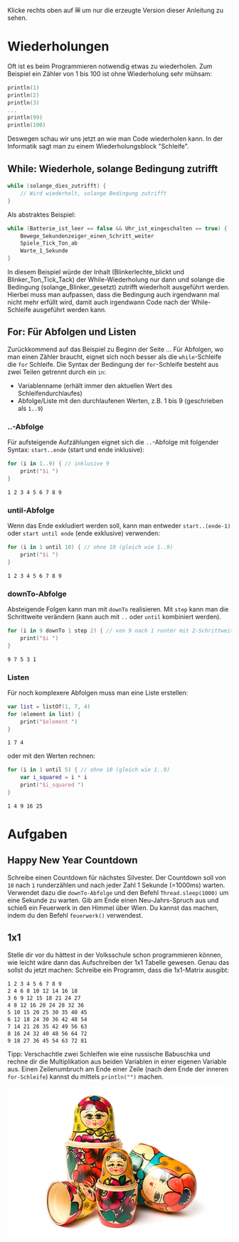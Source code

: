 Klicke rechts oben auf ![](../../../../images/LayoutPreviewOnly.png) um nur die erzeugte Version dieser Anleitung zu sehen.

# Wiederholungen

Oft ist es beim Programmieren notwendig etwas zu wiederholen.
Zum Beispiel ein Zähler von 1 bis 100 ist ohne Wiederholung sehr mühsam:

```kotlin
println(1)
println(2)
println(3)
...
println(99)
println(100)
```

Deswegen schau wir uns jetzt an wie man Code wiederholen kann.
In der Informatik sagt man zu einem Wiederholungsblock "Schleife".

## While: Wiederhole, solange Bedingung zutrifft

```kotlin
while (solange_dies_zutrifft) {
    // Wird wiederholt, solange Bedingung zutrifft
}
```

Als abstraktes Beispiel:
```kotlin
while (Batterie_ist_leer == false && Uhr_ist_eingeschalten == true) {
    Bewege_Sekundenzeiger_einen_Schritt_weiter
    Spiele_Tick_Ton_ab
    Warte_1_Sekunde
}
```
In diesem Beispiel würde der Inhalt (Blinkerlechte_blickt und Blinker_Ton_Tick_Tack) der While-Wiederholung nur dann und 
solange die Bedingung (solange_Blinker_gesetzt) zutrifft wiederholt ausgeführt werden.
Hierbei muss man aufpassen, dass die Bedingung auch irgendwann mal nicht mehr erfüllt wird, 
damit auch irgendwann Code nach der While-Schleife ausgeführt werden kann.
<!--
In dem vorherigen Beispiel muss die Bedingung erfüllt sein, damit der Inhalt der `while`-Schleife wiederholt ausgeführt wird.
Es gibt jedoch auch die `do while`-Schleife, wo die Bedingung am Ende ist und damit der Inhalt mindestens einmal ausgeführt wird:

```kotlin
do { // Zumindest ein Durchlauf
    
} while (solange_dies_zutrifft)
```
-->
## For: Für Abfolgen und Listen

Zurückkommend auf das Beispiel zu Beginn der Seite ... 
Für Abfolgen, wo man einen Zähler braucht, eignet sich noch besser als die `while`-Schleife die `for` Schleife.
Die Syntax der Bedingung der `for`-Schleife besteht aus zwei Teilen getrennt durch ein `in`: 
* Variablenname (erhält immer den aktuellen Wert des Schleifendurchlaufes)
* Abfolge/Liste mit den durchlaufenen Werten, z.B. 1 bis 9 (geschrieben als `1..9`)

### ..-Abfolge

Für aufsteigende Aufzählungen eignet sich die `..`-Abfolge mit folgender Syntax: `start..ende` (start und ende inklusive):
```kotlin
for (i in 1..9) { // inklusive 9
    print("$i ")
}
```
```
1 2 3 4 5 6 7 8 9 
```

### until-Abfolge

Wenn das Ende exkludiert werden soll, kann man entweder `start..(ende-1)` oder `start until ende` (ende exklusive) verwenden:
```kotlin
for (i in 1 until 10) { // ohne 10 (gleich wie 1..9)
    print("$i ")
}
```
```
1 2 3 4 5 6 7 8 9 
```

### downTo-Abfolge

Absteigende Folgen kann man mit `downTo` realisieren.
Mit `step` kann man die Schrittweite verändern (kann auch mit `..` oder `until` kombiniert werden).
```kotlin
for (i in 9 downTo 1 step 2) { // von 9 nach 1 runter mit 2-Schrittweit: 
    print("$i ")
}
```
```
9 7 5 3 1 
```

### Listen

Für noch komplexere Abfolgen muss man eine Liste erstellen:
```kotlin
var list = listOf(1, 7, 4)
for (element in list) {
    print("$element ")
}
```
```
1 7 4 
```

oder mit den Werten rechnen:
```kotlin
for (i in 1 until 5) { // ohne 10 (gleich wie 1..9)
    var i_squared = i * i
    print("$i_squared ")
}
```
```
1 4 9 16 25
```

# Aufgaben

## Happy New Year Countdown
Schreibe einen Countdown für nächstes Silvester.
Der Countdown soll von `10` nach `1` runderzählen und nach jeder Zahl 1 Sekunde (=1000ms) warten.
Verwendet dazu die `downTo-Abfolge` und den Befehl `Thread.sleep(1000)` um eine Sekunde zu warten.
Gib am Ende einen Neu-Jahrs-Spruch aus und schieß ein Feuerwerk in den Himmel über Wien.
Du kannst das machen, indem du den Befehl `feuerwerk()` verwendest.


## 1x1
Stelle dir vor du hättest in der Volksschule schon programmieren können, 
wie leicht wäre dann das Aufschreiben der 1x1 Tabelle gewesen.
Genau das sollst du jetzt machen: Schreibe ein Programm, dass die 1x1-Matrix ausgibt:
```
1 2 3 4 5 6 7 8 9 
2 4 6 8 10 12 14 16 18 
3 6 9 12 15 18 21 24 27 
4 8 12 16 20 24 28 32 36 
5 10 15 20 25 30 35 40 45 
6 12 18 24 30 36 42 48 54 
7 14 21 28 35 42 49 56 63 
8 16 24 32 40 48 56 64 72 
9 18 27 36 45 54 63 72 81 
```
Tipp: Verschachtle zwei Schleifen wie eine russische Babuschka und rechne dir die Multiplikation aus beiden Variablen in einer eigenen Variable aus.
Einen Zeilenumbruch am Ende einer Zeile (nach dem Ende der inneren `for-Schleife`) kannst du mittels `println("")` machen.

![](../../../../images/Babuschka.jpg)
